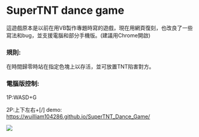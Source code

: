 # SuperTNT dance game
這遊戲原本是以前在用VB製作專題時寫的遊戲，現在用網頁復刻，也改良了一些寫法和bug，並支援電腦和部分手機版。(建議用Chrome開啟)

### 規則:
在時間歸零時站在指定色塊上以存活，並可放置TNT陷害對方。

### 電腦版控制:
1P:WASD+G

2P:上下左右+[/]
demo: https://wuilliam104286.github.io/SuperTNT_Dance_Game/

![](https://truth.bahamut.com.tw/s01/202006/b9fef839bef01eefc76d97e539dec23c.JPG?w=1000)
